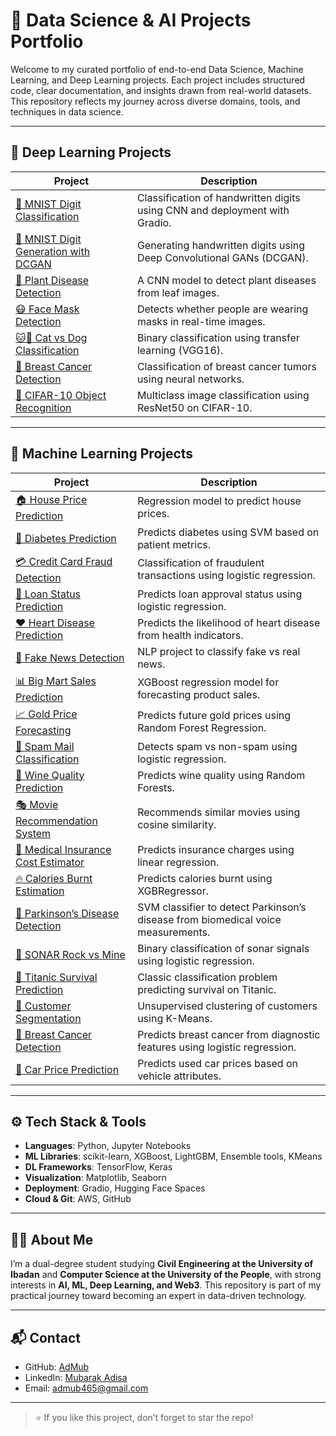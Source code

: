 # 🧠 Data Science & AI Projects Portfolio

Welcome to my curated portfolio of end-to-end Data Science, Machine Learning, and Deep Learning projects. Each project includes structured code, clear documentation, and insights drawn from real-world datasets. This repository reflects my journey across diverse domains, tools, and techniques in data science.

---

## 🔬 Deep Learning Projects

| Project | Description |
|--------|-------------|
| [🧠 MNIST Digit Classification](./Deep_Learning_Projects/MNIST_Digit_Handwritten_Classification) | Classification of handwritten digits using CNN and deployment with Gradio. |
| [🎨 MNIST Digit Generation with DCGAN](./Deep_Learning_Projects/MNIST_DCGAN) | Generating handwritten digits using Deep Convolutional GANs (DCGAN). |
| [🌿 Plant Disease Detection](./Deep_Learning_Projects/Plant_Disease_Prediction_using_CNN) | A CNN model to detect plant diseases from leaf images. |
| [😷 Face Mask Detection](./Deep_Learning_Projects/Face_Mask_Detection_using_CNN) | Detects whether people are wearing masks in real-time images. |
| [🐱🐶 Cat vs Dog Classification](./Deep_Learning_Projects/Cat_and_Dog_Classification_using_Transfer_Learning) | Binary classification using transfer learning (VGG16). |
| [🔬 Breast Cancer Detection](./Deep_Learning_Projects/Breast_Classification_using_Neural_Network) | Classification of breast cancer tumors using neural networks. |
| [🚀 CIFAR-10 Object Recognition](./Deep_Learning_Projects/CIFAR_10_Object_Recognition_using_ResNet50) | Multiclass image classification using ResNet50 on CIFAR-10. |

---

## 🤖 Machine Learning Projects

| Project | Description |
|--------|-------------|
| [🏠 House Price Prediction](./Machine_Learning_Projects/House_Prediction) | Regression model to predict house prices. |
| [🏥 Diabetes Prediction](./Machine_Learning_Projects/Diabetes_Prediction) | Predicts diabetes using SVM based on patient metrics. |
| [💳 Credit Card Fraud Detection](./Machine_Learning_Projects/Credit_Card_Fraud_Detection) | Classification of fraudulent transactions using logistic regression. |
| [🧾 Loan Status Prediction](./Machine_Learning_Projects/Loan_Status_Prediction) | Predicts loan approval status using logistic regression. |
| [❤️ Heart Disease Prediction](./Machine_Learning_Projects/Heart_Disease_Prediction) | Predicts the likelihood of heart disease from health indicators. |
| [📰 Fake News Detection](./Machine_Learning_Projects/Fake_News_Prediction) | NLP project to classify fake vs real news. |
| [📊 Big Mart Sales Prediction](./Machine_Learning_Projects/Big_Mart_Sales_Prediction) | XGBoost regression model for forecasting product sales. |
| [📈 Gold Price Forecasting](./Machine_Learning_Projects/Gold_Price_Prediction) | Predicts future gold prices using Random Forest Regression. |
| [💬 Spam Mail Classification](./Machine_Learning_Projects/Spam_Mail_Prediction) | Detects spam vs non-spam using logistic regression. |
| [🍷 Wine Quality Prediction](./Machine_Learning_Projects/Wine_Prediction) | Predicts wine quality using Random Forests. |
| [🎭 Movie Recommendation System](./Machine_Learning_Projects/Movie_Recommendation_System) | Recommends similar movies using cosine similarity. |
| [🧪 Medical Insurance Cost Estimator](./Machine_Learning_Projects/Medical_Insurance_Cost_Prediction) | Predicts insurance charges using linear regression. |
| [🔥 Calories Burnt Estimation](./Machine_Learning_Projects/Calories_Burnt_Prediction) | Predicts calories burnt using XGBRegressor. |
| [🧬 Parkinson’s Disease Detection](./Machine_Learning_Projects/Parkinson's_Disease_Detection) | SVM classifier to detect Parkinson’s disease from biomedical voice measurements. |
| [📡 SONAR Rock vs Mine](./Machine_Learning_Projects/SONAR_Rock_vs_Mine) | Binary classification of sonar signals using logistic regression. |
| [🚢 Titanic Survival Prediction](./Machine_Learning_Projects/Titanic_Survival_Prediction) | Classic classification problem predicting survival on Titanic. |
| [👥 Customer Segmentation](./Machine_Learning_Projects/Customer_Segmentation_using_K_Means_Clustering) | Unsupervised clustering of customers using K-Means. |
| [🎯 Breast Cancer Detection](./Machine_Learning_Projects/Breast_Cancer_Classification) | Predicts breast cancer from diagnostic features using logistic regression. |
| [🚗 Car Price Prediction](./Machine_Learning_Projects/Car_Price_Prediction) | Predicts used car prices based on vehicle attributes. |

---

## ⚙️ Tech Stack & Tools
- **Languages**: Python, Jupyter Notebooks
- **ML Libraries**: scikit-learn, XGBoost, LightGBM, Ensemble tools, KMeans
- **DL Frameworks**: TensorFlow, Keras
- **Visualization**: Matplotlib, Seaborn
- **Deployment**: Gradio, Hugging Face Spaces
- **Cloud & Git**: AWS, GitHub

---

## 🧑‍💻 About Me
I’m a dual-degree student studying **Civil Engineering at the University of Ibadan** and **Computer Science at the University of the People**, with strong interests in **AI, ML, Deep Learning, and Web3**. This repository is part of my practical journey toward becoming an expert in data-driven technology.

---

## 📬 Contact

- GitHub: [AdMub](https://github.com/AdMub)
- LinkedIn: [Mubarak Adisa](https://www.linkedin.com/in/mubarak-adisa-334a441b6/)
- Email: admub465@gmail.com

---

> ⭐ If you like this project, don’t forget to star the repo!
